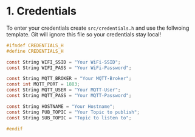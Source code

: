 # 1. Credentials

To enter your credentials create `src/credentials.h` and use the follwoing template. Git will ignore this file so your credentials stay local!

```c
#ifndef CREDENTIALS_H
#define CREDENTIALS_H

const String WIFI_SSID = "Your WiFi-SSID";
const String WIFI_PASS = "Your WiFi-Password";

const String MQTT_BROKER = "Your MQTT-Broker";
const int MQTT_PORT = 1883;
const String MQTT_USER = "Your MQTT-User";
const String MQTT_PASS = "Your MQTT-Password";

const String HOSTNAME = "Your Hostname";
const String PUB_TOPIC = "Your Topic to publish";
const String SUB_TOPIC = "Topic to listen to";

#endif
```

